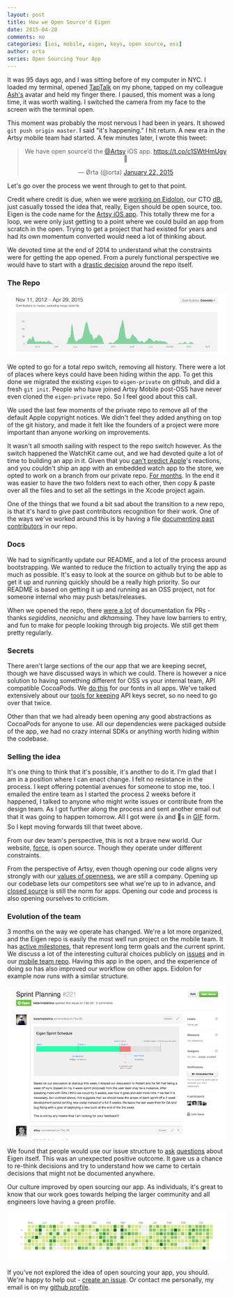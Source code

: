 ```yaml
---
layout: post
title: How we Open Source'd Eigen
date: 2015-04-28
comments: no
categories: [ios, mobile, eigen, keys, open source, oss]
author: orta
series: Open Sourcing Your App
---
```


It was 95 days ago, and I was sitting before of my computer in NYC. I loaded my terminal, opened
[TapTalk](https://taptalk.me) on my phone, tapped on my colleague [Ash's](http://ashfurrow.com) avatar and held my
finger there. I paused, this moment was a long time, it was worth waiting. I switched the camera from my face to
the screen with the terminal open.

This moment was probably the most nervous I had been in years. It showed `git push origin master`. I said "it's
happening." I hit return. A new era in the Artsy mobile team had started. A few minutes later, I wrote this tweet:

<center>
<blockquote class="twitter-tweet" data-cards="hidden" lang="en"><p>We have open source’d the <a href="https://twitter.com/artsy">@Artsy</a> iOS app.&#10;&#10;<a href="https://t.co/c1SWtHmUgy">https://t.co/c1SWtHmUgy</a>&#10;&#10;🎉</p>&mdash; Ørta (@orta) <a href="https://twitter.com/orta/status/558395611754819586">January 22, 2015</a></blockquote>
</center>

Let's go over the process we went through to get to that point.

<!-- more -->

Credit where credit is due, when we were [working on Eidolon](/blog/2014/11/13/eidolon-retrospective/), our CTO
[dB.](http://code.dblock.org/) just casually tossed the idea that, really, Eigen should be open source, too. Eigen
is the code name for the [Artsy iOS app](http://iphone.artsy.net/). This totally threw me for a loop, we were only
just getting to a point where we could build an app from scratch in the open. Trying to get a project that had
existed for years and had its own momentum converted would need a lot of thinking about.

We devoted time at the end of 2014 to understand what the constraints were for getting the app opened. From a
purely functional perspective we would have to start with a
[drastic decision](https://github.com/artsy/mobile/issues/11) around the repo itself.

### The Repo

![Rise And Fall](/images/2015-04-28-open-sourcing-your-apps/rise-and-fall.png)

We opted to go for a total repo switch, removing all history. There were a lot of places where keys could have been
hiding within the app. To get this done we migrated the existing `eigen` to `eigen-private` on github, and did a
fresh `git init`. People who have joined Artsy Mobile post-OSS have never even cloned the `eigen-private` repo. So
I feel good about this call.

We used the last few moments of the private repo to remove all of the default Apple copyright notices. We didn't
feel they added anything on top of the git history, and made it felt like the founders of a project were more
important than anyone working on improvements.

It wasn't all smooth sailing with respect to the repo switch however. As the switch happened the WatchKit came out,
and we had devoted quite a lot of time to building an app in it. Given that you
[can't predict Apple](http://www.elischiff.com/blog/2015/3/24/fear-of-apple)'s reactions, and you couldn't ship an
app with an embedded watch app to the store, we opted to work on a branch from our private repo.
[For months](https://github.com/artsy/eigen/pull/302). In the end it was easier to have the two folders next to
each other, then copy & paste over all the files and to set all the settings in the Xcode project again.

One of the things that we found a bit sad about the transition to a new repo, is that it's hard to give past
contributors recognition for their work. One of the ways we've worked around this is by having a file
[documenting past contributors](https://github.com/artsy/eigen/pull/409) in our repo.

### Docs

We had to significantly update our README, and a lot of the process around bootstrapping. We wanted to reduce the
friction to actually trying the app as much as possible. It's easy to look at the source on github but to be able
to get it up and running quickly should be a really high priority. So our README is based on getting it up and
running as an OSS project, not for someone internal who may push betas/releases.

When we opened the repo, there
[were a lot](https://github.com/artsy/eigen/pulls?q=is%3Apr+is%3Aclosed+sort%3Acreated-asc) of documentation fix
PRs - thanks _segiddins_, _neonichu_ and _dkhamsing_. They have low barriers to entry, and fun to make for people
looking through big projects. We still get them pretty regularly.

### Secrets

There aren't large sections of the our app that we are keeping secret, though we have discussed ways in which we
could. There is however a nice solution to having something different for OSS vs your internal team, API compatible
CocoaPods. We [do this](/blog/2014/06/20/artsys-first-closed-source-pod/) for our fonts in all apps. We've talked
extensively about our [tools for keeping](/blog/2015/01/21/cocoapods-keys-and-CI/) API keys secret, so no need to
go over that twice.

Other than that we had already been opening any good abstractions as CocoaPods for anyone to use. All our
dependencies were packaged outside of the app, we had no crazy internal SDKs or anything worth hiding within the
codebase.

### Selling the idea

It's one thing to think that it's possible, it's another to do it. I'm glad that I am in a position where I can
enact change. I felt no resistance in the process. I kept offering potential avenues for someone to stop me, too. I
emailed the entire team as I started the process 2 weeks before it happened, I talked to anyone who might write
issues or contribute from the design team. As I got further along the process and sent another email out that it
was going to happen tomorrow. All I got were 👍 and 🎉s in
[GIF](https://itunes.apple.com/us/app/gifs/id961850017?l=en&mt=12) form. So I kept moving forwards till that tweet
above.

From our dev team's perspective, this is not a brave new world. Our website,
[force](https://github.com/artsy/force), is open source. Though they operate under different constraints.

From the perspective of Artsy, even though opening our code aligns very strongly with our
[values of openness](/blog/2015/03/31/the-culture-of-openness-artsy-mobile/), we are still a company. Opening up
our codebase lets our competitors see what we're up to in advance, and
[closed source](http://code.dblock.org/2015/02/09/becoming-open-source-by-default.html) is still the norm for apps.
Opening our code and process is also opening ourselves to criticism.

### Evolution of the team

3 months on the way we operate has changed. We're a lot more organized, and the Eigen repo is easily the most well
run project on the mobile team. It has [active milestones](https://github.com/artsy/eigen/milestones), that
represent long term goals and the current sprint. We discuss a lot of the interesting cultural choices publicly on
[issues](https://github.com/artsy/eigen/issues/221) and in our
[mobile team repo](https://github.com/artsy/mobile/issues). Having this app in the open, and the experience of
doing so has also improved our workflow on other apps. Eidolon for example now runs with a similar structure.

![Sprint Planning Issue](/images/2015-04-28-open-sourcing-your-apps/sprint-planning-issue.png)

We found that people would use our issue structure to [ask](https://github.com/artsy/eigen/issues/324)
[questions](https://github.com/artsy/eigen/issues/313) about Eigen itself. This was an unexpected positive outcome.
It gave us a chance to re-think decisions and try to understand how we came to certain decisions that might not be
documented anywhere.

Our culture improved by open sourcing our app. As individuals, it's great to know that our work goes towards
helping the larger community and all engineers love having a green profile.

<center>
<img src="/images/2015-04-28-open-sourcing-your-apps/staying-green.png" alt="Staying Green">
</center>

If you've not explored the idea of open sourcing your app, you should. We're happy to help out -
[create an issue](https://github.com/artsy/mobile/issues/new). Or contact me personally, my email is on my
[github profile](https://github.com/orta).
